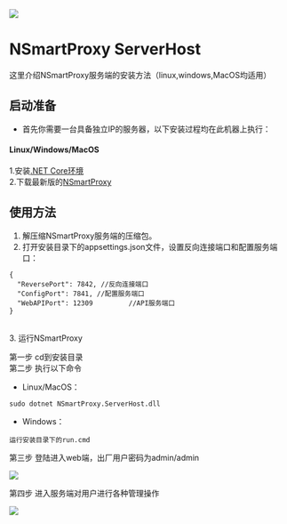 
<img src="https://github.com/tmoonlight/NSmartProxy/blob/master/NSmartProxyNew.png">

# NSmartProxy ServerHost

这里介绍NSmartProxy服务端的安装方法（linux,windows,MacOS均适用）<br />

## 启动准备
* 首先你需要一台具备独立IP的服务器，以下安装过程均在此机器上执行：
#### Linux/Windows/MacOS
1.安装[.NET Core环境](https://dotnet.microsoft.com/download)<br />
2.下载最新版的[NSmartProxy](https://github.com/tmoonlight/NSmartProxy/releases)

## 使用方法
1. 解压缩NSmartProxy服务端的压缩包。
2. 打开安装目录下的appsettings.json文件，设置反向连接端口和配置服务端口：<br />
```
{
  "ReversePort": 7842, //反向连接端口
  "ConfigPort": 7841, //配置服务端口
  "WebAPIPort": 12309         //API服务端口
}
```
<br />
3. 运行NSmartProxy <br />

第一步 cd到安装目录 <br />
第二步 执行以下命令
* Linux/MacOS：
```
sudo dotnet NSmartProxy.ServerHost.dll
```
* Windows：

```
运行安装目录下的run.cmd
```

第三步 登陆进入web端，出厂用户密码为admin/admin

<img src="https://github.com/tmoonlight/100lines/raw/master/6.nspserverrunnning_1.gif" />

第四步 进入服务端对用户进行各种管理操作

<img src="https://github.com/tmoonlight/100lines/raw/master/6.nspserverrunnning_2.gif" />

